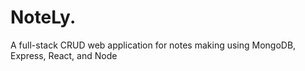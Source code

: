 # NoteLy.
A full-stack CRUD web application for notes making using MongoDB, Express, React, and Node
